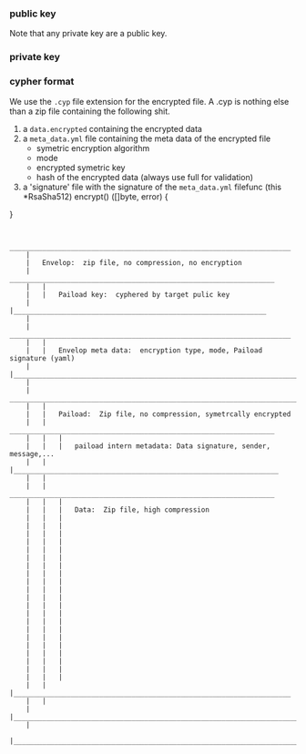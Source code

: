 
### public key
Note that any private key are a public key.


### private key



### cypher format

We use the `.cyp` file extension for the encrypted file.  A .cyp is nothing
else than a zip file containing the following shit.

1.  a `data.encrypted` containing the encrypted data
2.  a `meta_data.yml` file containing the meta data of the encrypted file
    *  symetric encryption algorithm
    *  mode
    *  encrypted symetric key
    *  hash of the encrypted data (always use full for validation)
3.  a 'signature' file with the signature of the `meta_data.yml` filefunc (this *RsaSha512) encrypt() ([]byte, error) {

}


~~~

	 _____________________________________________________________________
	|           
	|	Envelop:  zip file, no compression, no encryption
	|	 _________________________________________________________________
	|	|	
	|	|	Paiload key:  cyphered by target pulic key
	|	|______________________________________________________________
	|
	|	 _____________________________________________________________________
	|	|	
	|	|	Envelop meta data:  encryption type, mode, Paiload signature (yaml)
	|	|________________________________________________________________________
	|
	|	 ________________________________________________________________________
	|	|	
	|	|	Paiload:  Zip file, no compression, symetrcally encrypted
	|	|	 _________________________________________________________________
	|	|	|
	|	|	|	paiload intern metadata: Data signature, sender, message,... 
	|	|	|_________________________________________________________________
	|	|	
	|	|	 _________________________________________________________________
	|	|	|
	|	|	|	Data:  Zip file, high compression
	|	|	|
	|	|	|
	|	|	|
	|	|	|
	|	|	|
	|	|	|
	|	|	|
	|	|	|
	|	|	|
	|	|	|
	|	|	|
	|	|	|
	|	|	|
	|	|	|
	|	|	|
	|	|	|
	|	|	|
	|	|	|
	|	|	|
	|	|	|
	|	|	|
	|	|	|____________________________________________________________________
	|	|
	|	|_________________________________________________________________________
	|
	|______________________________________________________________________________
	
~~~